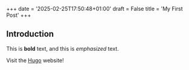 +++
date = '2025-02-25T17:50:48+01:00'
draft = False
title = 'My First Post'
+++

## Introduction

This is **bold** text, and this is *emphasized* text.

Visit the [Hugo](https://gohugo.io) website!